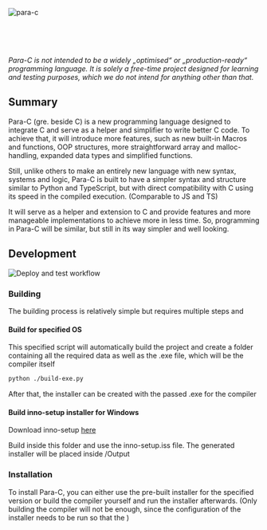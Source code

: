 ![para-c](https://socialify.git.ci/Luna-Klatzer/para-c/image?description=1&forks=1&issues=1&language=1&logo=https%3A%2F%2Fraw.githubusercontent.com%2FLuna-Klatzer%2FPara-C%2Fmain%2FPara-C.png&owner=1&pattern=Charlie%20Brown&pulls=1&stargazers=1&theme=Light)

<br>
<br>
<br>

*Para-C is not intended to be a widely „optimised“ or „production-ready“ programming language. It is solely a free-time
project designed for learning and testing purposes, which we do not intend for anything other than that.*

## Summary

Para-C (gre. beside C) is a new programming language designed to integrate C and serve as a helper and simplifier to write better C code. 
To achieve that, it will introduce more features, such as  new built-in Macros and functions, OOP structures, 
more straightforward array and malloc-handling, expanded data types and simplified functions. 

Still, unlike others to make an entirely new language with new syntax, systems and logic, Para-C is built to have a simpler syntax and structure similar to Python and TypeScript, but with direct compatibility with C using its speed in the compiled execution. (Comparable to JS and TS)

It will serve as a helper and extension to C and provide features and more manageable implementations to achieve more in less time. So, programming in Para-C will be similar, but still in its way simpler and well looking.

## Development

![Deploy and test workflow](https://github.com/Luna-Klatzer/Para-C/actions/workflows/python-test.yml/badge.svg)

### Building

The building process is relatively simple but requires multiple steps and 

#### Build for specified OS

This specified script will automatically build the project and create a folder containing all the required data as
well as the .exe file, which will be the compiler itself

```bash
python ./build-exe.py
```

After that, the installer can be created with the passed .exe for the compiler

#### Build inno-setup installer for Windows 

Download inno-setup [here](https://jrsoftware.org/download.php/is.exe)

Build inside this folder and use the inno-setup.iss file. The generated installer will be placed inside /Output

### Installation
 
To install Para-C, you can either use the pre-built installer for the specified version or build the compiler yourself and run
the installer afterwards. (Only building the compiler will not be enough, since the configuration of the installer needs
to be run so that the )

